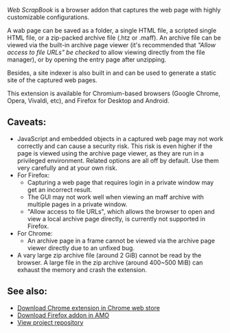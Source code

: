 *Web ScrapBook* is a browser addon that captures the web page with highly customizable configurations.

A wab page can be saved as a folder, a single HTML file, a scripted single HTML file, or a zip-packed archive file (.htz or .maff). An archive file can be viewed via the built-in archive page viewer (it's recommended that *"Allow access to file URLs" be checked* to allow viewing directly from the file manager), or by opening the entry page after unzipping.

Besides, a site indexer is also built in and can be used to generate a static site of the captured web pages.

This extension is available for Chromium-based browsers (Google Chrome, Opera, Vivaldi, etc), and Firefox for Desktop and Android.


## Caveats:
* JavaScript and embedded objects in a captured web page may not work correctly and can cause a security risk. This risk is even higher if the page is viewed using the archive page viewer, as they are run in a privileged environment. Related options are all off by default. Use them very carefully and at your own risk.
* For Firefox:
  * Capturing a web page that requires login in a private window may get an incorrect result.
  * The GUI may not work well when viewing an maff archive with multiple pages in a private window.
  * "Allow access to file URLs", which allows the browser to open and view a local archive page directly, is currently not supported in Firefox.
* For Chrome:
  * An archive page in a frame cannot be viewed via the archive page viewer directly due to an unfixed bug.
* A vary large zip archive file (around 2 GiB) cannot be read by the browser. A large file in the zip archive (around 400~500 MiB) can exhaust the memory and crash the extension.


## See also:

* [Download Chrome extension in Chrome web store](https://chrome.google.com/webstore/detail/web-scrapbook/oegnpmiddfljlloiklpkeelagaeejfai)
* [Download Firefox addon in AMO](https://addons.mozilla.org/firefox/addon/web-scrapbook/)
* [View project repository](https://github.com/danny0838/webscrapbook)
